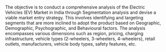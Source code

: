 The objective is to conduct a comprehensive analysis of the Electric Vehicles (EV) Market in India through Segmentation analysis and devise a viable market entry strategy. This involves identifying and targeting segments that are more inclined to adopt the product based on Geographic, Demographic,
Psychographic, and Behavioural factors. The analysis encompasses various dimensions such as region, pricing, charging infrastructure, vehicle types (2-wheelers, 3-wheelers, 4-wheelers), retail outlets,
manufacturers, vehicle body types, safety features, etc.
